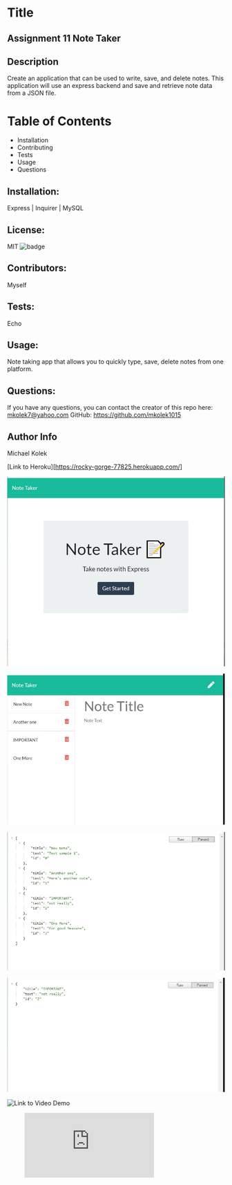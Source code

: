 
  # Title 
  ## Assignment 11 Note Taker

  ## Description
  Create an application that can be used to write, save, and delete notes. This application will use an express backend and save and retrieve note data from a JSON file.
  

  # Table of Contents
  *  Installation 
  *  Contributing 
  *  Tests 
  *  Usage 
  *  Questions

  ## Installation:
  Express |  Inquirer | MySQL

  ## License:
  MIT
  ![badge](https://img.shields.io/badge/license-MIT-red) 
  
  ## Contributors:
  Myself

  ## Tests:
  Echo

  
  ## Usage:
  Note taking app that allows you to quickly type, save, delete notes from one platform. 
  
  ## Questions: 
If you have any questions, you can contact the creator of this repo here: [mkolek7@yahoo.com](mailto:mkolek7@yahoo.com)
GitHub: https://github.com/mkolek1015

## Author Info
Michael Kolek

[Link to Heroku][https://rocky-gorge-77825.herokuapp.com/]

![Image of Home Screen](https://github.com/mkolek1015/A11_Note_Taker/blob/main/public/Home%20Screen%20SS.jpg)

![Image of Note Pad](https://github.com/mkolek1015/A11_Note_Taker/blob/main/public/NotePad%20SS.jpg)

![Image of Notes API](https://github.com/mkolek1015/A11_Note_Taker/blob/main/public/Notes%20API%20SS.jpg)

![Image of Specfic Note API](https://github.com/mkolek1015/A11_Note_Taker/blob/main/public/Note2API%20SS.jpg)

![Link to Video Demo](https://youtu.be/_eQpTMreGWU)

<!-- blank line -->
<figure class="video_container">
  <iframe src="https://youtu.be/_eQpTMreGWU" frameborder="0" allowfullscreen="true"> </iframe>
</figure>
<!-- blank line -->

